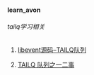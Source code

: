 #### learn_avon

###### tailq学习相关

1. [libevent源码–TAILQ队列](http://www.langdebuqing.com/libevent%20notebook/libevent%E6%BA%90%E7%A0%81--TAILQ%E9%98%9F%E5%88%97.html)

2. [TAILQ 队列之一二事](https://segmentfault.com/a/1190000019529307)
